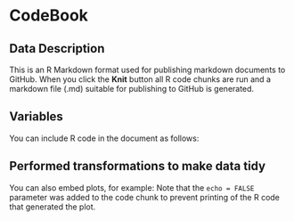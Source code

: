 CodeBook
================

Data Description
----------------

This is an R Markdown format used for publishing markdown documents to GitHub. When you click the **Knit** button all R code chunks are run and a markdown file (.md) suitable for publishing to GitHub is generated.

Variables
---------

You can include R code in the document as follows:

Performed transformations to make data tidy
-------------------------------------------

You can also embed plots, for example: Note that the `echo = FALSE` parameter was added to the code chunk to prevent printing of the R code that generated the plot.
